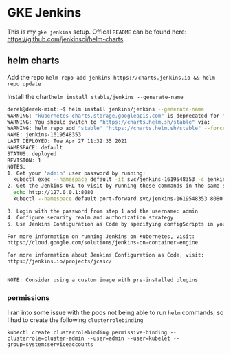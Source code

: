 # GKE Jenkins #

This is my `gke jenkins` setup. Offical `README` can be found here: https://github.com/jenkinsci/helm-charts.

## helm charts ##

Add the repo `helm repo add jenkins https://charts.jenkins.io && helm repo update`

Install the chart`helm install stable/jenkins --generate-name`

```bash
derek@derek-mint:~$ helm install jenkins/jenkins --generate-name
WARNING: "kubernetes-charts.storage.googleapis.com" is deprecated for "stable" and will be deleted Nov. 13, 2020.
WARNING: You should switch to "https://charts.helm.sh/stable" via:
WARNING: helm repo add "stable" "https://charts.helm.sh/stable" --force-update
NAME: jenkins-1619548353
LAST DEPLOYED: Tue Apr 27 11:32:35 2021
NAMESPACE: default
STATUS: deployed
REVISION: 1
NOTES:
1. Get your 'admin' user password by running:
  kubectl exec --namespace default -it svc/jenkins-1619548353 -c jenkins -- /bin/cat /run/secrets/chart-admin-password && echo
2. Get the Jenkins URL to visit by running these commands in the same shell:
  echo http://127.0.0.1:8080
  kubectl --namespace default port-forward svc/jenkins-1619548353 8080:8080

3. Login with the password from step 1 and the username: admin
4. Configure security realm and authorization strategy
5. Use Jenkins Configuration as Code by specifying configScripts in your values.yaml file, see documentation: http:///configuration-as-code and examples: https://github.com/jenkinsci/configuration-as-code-plugin/tree/master/demos

For more information on running Jenkins on Kubernetes, visit:
https://cloud.google.com/solutions/jenkins-on-container-engine

For more information about Jenkins Configuration as Code, visit:
https://jenkins.io/projects/jcasc/


NOTE: Consider using a custom image with pre-installed plugins
```

### permissions ###

I ran into some issue with the pods not being able to run `helm` commands, so I had to create the following `clusterrolebinding`

```
kubectl create clusterrolebinding permissive-binding --clusterrole=cluster-admin --user=admin --user=kubelet --group=system:serviceaccounts
```
